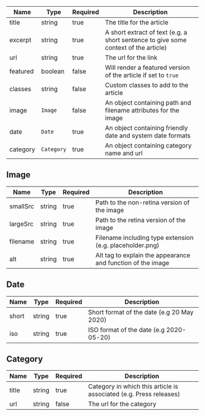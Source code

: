 | Name     | Type       | Required | Description                                                                         |
| -------- | ---------- | -------- | ----------------------------------------------------------------------------------- |
| title    | string     | true     | The title for the article                                                           |
| excerpt  | string     | true     | A short extract of text (e.g. a short sentence to give some context of the article) |
| url      | string     | true     | The url for the link                                                                |
| featured | boolean    | false    | Will render a featured version of the article if set to `true`                      |
| classes  | string     | false    | Custom classes to add to the article                                                |
| image    | `Image`    | false    | An object containing path and filename attributes for the image                     |
| date     | `Date`     | true     | An object containing friendly date and system date formats                          |
| category | `Category` | true     | An object containing category name and url                                          |

## Image

| Name     | Type   | Required | Description                                                 |
| -------- | ------ | -------- | ----------------------------------------------------------- |
| smallSrc | string | true     | Path to the non-retina version of the image                 |
| largeSrc | string | true     | Path to the retina version of the image                     |
| filename | string | true     | Filename including type extension (e.g. placeholder.png)    |
| alt      | string | true     | Alt tag to explain the appearance and function of the image |

## Date

| Name  | Type   | Required | Description                                |
| ----- | ------ | -------- | ------------------------------------------ |
| short | string | true     | Short format of the date (e.g 20 May 2020) |
| iso   | string | true     | ISO format of the date (e.g 2020-05-20)    |

## Category

| Name  | Type   | Required | Description                                                        |
| ----- | ------ | -------- | ------------------------------------------------------------------ |
| title | string | true     | Category in which this article is associated (e.g. Press releases) |
| url   | string | false    | The url for the category                                           |
